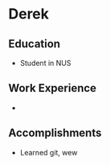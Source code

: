 # Derek

## Education

* Student in NUS

## Work Experience

* 

## Accomplishments

* Learned git, wew